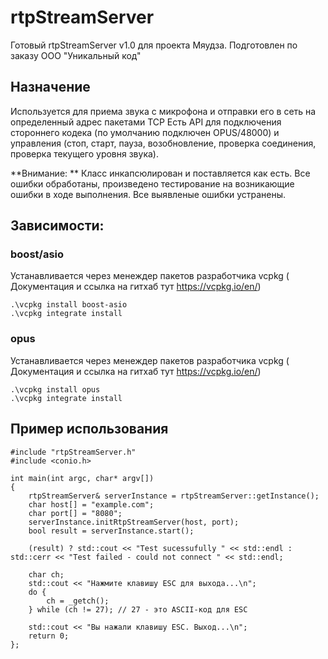 # rtpStreamServer
Готовый rtpStreamServer v1.0 для проекта Мяудза.
Подготовлен по заказу ООО "Уникальный код"

## Назначение

Используется для приема звука с микрофона и отправки его в сеть на определенный адрес пакетами TCP
Есть API для подключения стороннего кодека (по умолчанию подключен OPUS/48000) и управления (стоп, 
старт, пауза, возобновление, проверка соединения, проверка текущего уровня звука).

**Внимание: ** Класс инкапсюлирован и поставляется как есть. Все ошибки обработаны, произведено тестирование на 
возникающие ошибки в ходе выполнения. Все выявленые ошибки устранены.

## Зависимости:

###  boost/asio
Устанавливается через менеждер пакетов разработчика vcpkg ( Документация и ссылка на гитхаб тут https://vcpkg.io/en/)
```
.\vcpkg install boost-asio
.\vcpkg integrate install
```

### opus
Устанавливается через менеждер пакетов разработчика vcpkg ( Документация и ссылка на гитхаб тут https://vcpkg.io/en/)
```
.\vcpkg install opus
.\vcpkg integrate install
```

## Пример использования
```
#include "rtpStreamServer.h"
#include <conio.h>

int main(int argc, char* argv[])
{
    rtpStreamServer& serverInstance = rtpStreamServer::getInstance();
    char host[] = "example.com";
    char port[] = "8080";
    serverInstance.initRtpStreamServer(host, port);
    bool result = serverInstance.start();

    (result) ? std::cout << "Test sucessufully " << std::endl : std::cerr << "Test failed - could not connect " << std::endl;

    char ch;
    std::cout << "Нажмите клавишу ESC для выхода...\n";
    do {
        ch = _getch();
    } while (ch != 27); // 27 - это ASCII-код для ESC

    std::cout << "Вы нажали клавишу ESC. Выход...\n";
    return 0;
};
```
